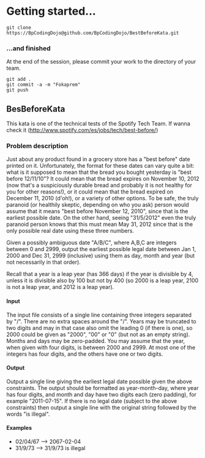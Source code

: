 Getting started...
==================

```
git clone https://BpCodingDojo@github.com/BpCodingDojo/BestBeforeKata.git
```

### ...and finished

At the end of the session, please commit your work to the directory of your team.

```
git add .
git commit -a -m "Fokaprem"
git push
```

## BesBeforeKata ##

This kata is one of the technical tests of the Spotify Tech Team. If wanna check it
(http://www.spotify.com/es/jobs/tech/best-before/)


### Problem description ###

Just about any product found in a grocery store has a "best before" date printed on it.
Unfortunately, the format for these dates can vary quite a bit: what is it supposed to
mean that the bread you bought yesterday is "best before 12/11/10"? It could mean that
the bread expires on November 10, 2012 (now that's a suspiciously durable bread and
probably it is not healthy for you for other reasons!), or it could mean that the bread
expired on December 11, 2010 (d'oh!), or a variety of other options. To be safe, the
truly paranoid (or healthily skeptic, depending on who you ask) person would assume
that it means "best before November 12, 2010", since that is the earliest possible date.
On the other hand, seeing "31/5/2012" even the truly paranoid person knows that this
must mean May 31, 2012 since that is the only possible real date using these three numbers.

Given a possibly ambiguous date "A/B/C", where A,B,C are integers between 0 and 2999,
output the earliest possible legal date between Jan 1, 2000 and Dec 31, 2999 (inclusive)
using them as day, month and year (but not necessarily in that order).

Recall that a year is a leap year (has 366 days) if the year is divisible by 4, unless it
is divisible also by 100 but not by 400 (so 2000 is a leap year, 2100 is not a leap year,
and 2012 is a leap year).

#### Input ####

The input file consists of a single line containing three integers separated by "/". There
are no extra spaces around the "/". Years may be truncated to two digits and may in that
case also omit the leading 0 (if there is one), so 2000 could be given as "2000", "00" or "0"
(but not as an empty string). Months and days may be zero-padded. You may assume that the year,
when given with four digits, is between 2000 and 2999. At most one of the integers has four
digits, and the others have one or two digits.

#### Output ####

Output a single line giving the earliest legal date possible given the above constraints. The
output should be formatted as year-month-day, where year has four digits, and month and day
have two digits each (zero padding), for example "2011-07-15". If there is no legal date
(subject to the above constraints) then output a single line with the original string followed
by the words "is illegal".

#### Examples ####

  * 02/04/67 --> 2067-02-04
  * 31/9/73  --> 31/9/73 is illegal
